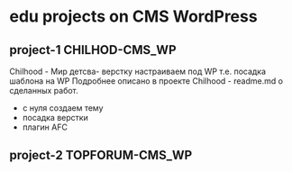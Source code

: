 # edu projects on CMS WordPress
## project-1  CHILHOD-CMS_WP

Chilhood - Мир детсва- верстку настраиваем под WP т.е. посадка шаблона на WP
Подробнее описано в проекте Chilhood - readme.md о сделанных работ. 
- c нуля создаем тему
- посадка верстки
- плaгин AFC
## project-2 TOPFORUM-CMS_WP

